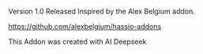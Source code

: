 
Version 1.0 Released Inspired by the Alex Belgium addon.

https://github.com/alexbelgium/hassio-addons

This Addon was created with AI Deepseek
